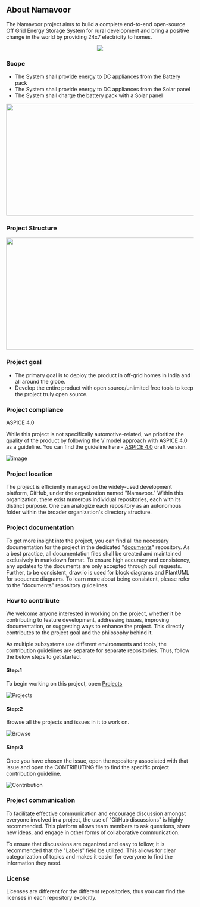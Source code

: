 ## About Namavoor

The Namavoor project aims to build a complete end-to-end open-source Off Grid Energy Storage System for rural development and bring a positive change in the world by providing 24x7 electricity to homes. 
 

<p align="center">
<img src="https://github.com/Namavoor/.github/assets/109693291/12143671-8ca0-4850-931d-ce0dd78ceaa2"/>
</p>

### Scope 


- The System shall provide energy to DC appliances from the Battery pack  
- The System shall provide energy to DC appliances from the Solar panel 
- The System shall charge the battery pack with a Solar panel  
  
<p align="center">
<img src="https://github.com/Namavoor/.github/assets/109693291/a4145d1f-696a-4219-851c-b7ec5454d756" width="600" height="300"/>
</p>


### Project Structure 

<p align="center">
<img src="https://github.com/Namavoor/.github/assets/109693291/67c11030-34c6-4e9a-954d-456c458ae218" width="800" height="300"/>
</p>


 ### Project goal 

* The primary goal is to deploy the product in off-grid homes in India and all around the globe.
* Develop the entire product with open source/unlimited free tools to keep the project truly open source.


### Project compliance 

ASPICE 4.0

While this project is not specifically automotive-related, we prioritize the quality of the product by following the V model approach with ASPICE 4.0 as a guideline. You can find the guideline here - [ASPICE 4.0](https://vda-qmc.de/wp-content/uploads/2023/06/Automotive-SPICE-PAM-40-Gelbbandrelease.pdf) draft version. 


![image](https://github.com/Namavoor/.github/assets/109693291/34b7d06c-31b1-4307-a2e8-3b7e84ce7303)


### Project location 


The  project is efficiently managed on the widely-used development platform, GitHub, under the organization named "Namavoor." Within this organization, there exist numerous individual repositories, each with its distinct purpose. One can analogize each repository as an autonomous folder within the broader organization's directory structure.

### Project documentation


To get more insight into the project, you can find all the necessary documentation for the project in the dedicated "[documents](https://github.com/Namavoor/documents)" repository. As a best practice, all documentation files shall be created and maintained exclusively in markdown format. To ensure high accuracy and consistency, any updates to the documents are only accepted through pull requests. Further, to be consistent, draw.io is used for block diagrams and PlantUML for sequence diagrams. To learn more about being consistent, please refer to the "documents" repository guidelines. 

### How to contribute 

We welcome anyone interested in working on the project, whether it be contributing to feature development, addressing issues, improving documentation, or suggesting ways to enhance the project. This directly contributes to the project goal and the philosophy behind it. 

As multiple subsystems use different environments and tools, the contribution guidelines are separate for separate repositories. Thus, follow the below steps to get started. 

#### Step:1 
To begin working on this project, open [Projects](https://github.com/orgs/Namavoor/projects?query=is%3Aopen) 

![Projects ](https://github.com/Namavoor/.github/assets/109693291/138fa6fd-fa9b-4831-ba4f-86b5b0f3ab44)


#### Step:2
Browse all the projects and issues in it to work on.

![Browse](https://github.com/Namavoor/.github/assets/109693291/74883cc7-a0da-4950-8d29-81739d45c089)



#### Step:3 
Once you have chosen the issue, open the repository associated with that issue and open the CONTRIBUTING file to find the specific project contribution guideline. 

![Contribution](https://github.com/Namavoor/.github/assets/109693291/e2b9edb0-10f9-4de8-87fa-b8bc370edf30)


### Project communication

To facilitate effective communication and encourage discussion amongst everyone involved in a project, the use of "GitHub discussions" is highly recommended. This platform allows team members to ask questions, share new ideas, and engage in other forms of collaborative communication.

To ensure that discussions are organized and easy to follow, it is recommended that the "Labels" field be utilized. This allows for clear categorization of topics and makes it easier for everyone to find the information they need.


### License 

Licenses are different for the different repositories, thus you can find the licenses in each repository explicitly. 



